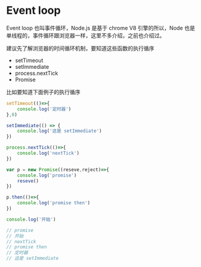 # Event loop

Event loop 也叫事件循环，Node.js 是基于 chrome V8 引擎的所以，Node 也是单线程的，事件循环跟浏览器一样，这里不多介绍，之前也介绍过。

建议先了解浏览器的时间循环机制，要知道这些函数的执行循序

- setTimeout
- setImmediate
- process.nextTick
- Promise

比如要知道下面例子的执行循序

```js
setTimeout(()=>{
    console.log('定时器')
},0)

setImmediate(() => {
    console.log('这是 setImmediate')
})

process.nextTick(()=>{
    console.log('nextTick')
})

var p = new Promise((reseve,reject)=>{
    console.log('promise')
    reseve()
})

p.then(()=>{
    console.log('promise then')
})

console.log('开始')

// promise
// 开始
// nextTick
// promise then     
// 定时器
// 这是 setImmediate
```

 
 <comment-comment/> 
 
